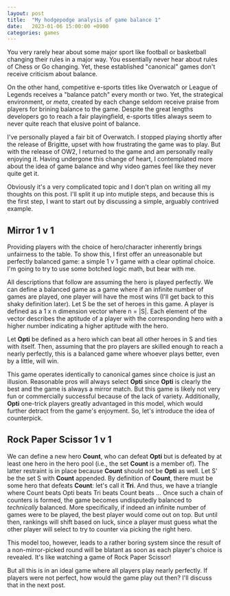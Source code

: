```yaml
---
layout: post
title:  "My hodgepodge analysis of game balance 1"
date:   2023-01-06 15:00:00 +0900
categories: games 
---
```


You very rarely hear about some major sport like football or basketball changing their rules in a major way. 
You essentially never hear about rules of Chess or Go changing. Yet, these established "canonical" games don't receive criticism about balance.

On the other hand, competitive e-sports titles like Overwatch or League of Legends receives a "balance patch" every month or two.
Yet, the strategical environment, or _meta_, created by each change seldom receive praise from players for brining balance to the game.
Despite the great lengths developers go to reach a fair playingfield, e-sports titles always seem to never quite reach that elusive point of balance.

I've personally played a fair bit of Overwatch.
I stopped playing shortly after the release of Brigitte, upset with how frustrating the game was to play.
But with the release of OW2, I returned to the game and am personally really enjoying it.
Having undergone this change of heart, I contemplated more about the idea of game balance and why video games feel like they never quite get it.

Obviously it's a very complicated topic and I don't plan on writing all my thoughts on this post. 
I'll split it up into mutiple steps, and because this is the first step, I want to start out by discussing a simple, arguably contrived example.

## Mirror 1 v 1
Providing players with the choice of hero/character inherently brings unfairness to the table.
To show this, I first offer an unreasonable but perfectly balanced game: a simple 1 v 1 game with a clear optimal choice.
I'm going to try to use some botched logic math, but bear with me.

All descriptions that follow are assuming the hero is played perfectly. 
We can define a balanced game as a game where if an infinite number of games are played, one player will have the most wins (I'll get back to this shaky definition later).
Let S be the set of heroes in this game. A player is defined as a 1 x n dimension vector where n = |S|. 
Each element of the vector describes the aptitude of a player with the corresponding hero with a higher number indicating a higher aptitude with the hero.

Let **Opti** be defined as a hero which can beat all other heroes in S and ties with itself.
Then, assuming that the pro players are skilled enough to reach a nearly perfectly, this is a balanced game where whoever plays better, even by a little, will win. 

This game operates identically to canonical games since choice is just an illusion. 
Reasonable pros will always select **Opti** since **Opti** is clearly the best and the game is always a mirror match.
But this game is likely not very fun or commercially successful because of the lack of variety. 
Additionally, **Opti** one-trick players greatly advantaged in this model, which would further detract from the game's enjoyment.
So, let's introduce the idea of counterpick.

## Rock Paper Scissor 1 v 1
We can define a new hero **Count**, who can defeat **Opti** but is defeated by at least one hero in the hero pool (i.e., the set **Count** is a member of).
The latter restraint is in place because **Count** should not be **Opti** as well.
Let S' be the set S with **Count** appended.
By definition of **Count**, there must be some hero that defeats **Count**: let's call it **Tri**.
And thus, we have a triangle where Count beats Opti beats Tri beats Count beats ...
Once such a chain of counters is formed, the game becomes undisputedly balanced to _technically_ balanced.
More specifically, if indeed an infinite number of games were to be played, the best player would come out on top. 
But until then, rankings will shift based on luck, since a player must guess what the other player will select to try to counter via picking the right hero.

This model too, however, leads to a rather boring system since the result of a non-mirror-picked round will be blatant as soon as each player's choice is revealed.
It's like watching a game of Rock Paper Scissor!

But all this is in an ideal game where all players play nearly perfectly. If players were not perfect, how would the game play out then? I'll discuss that in the next post.
